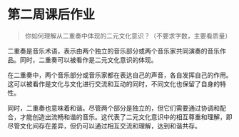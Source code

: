 # 第二周课后作业

> 你如何理解从二重奏中体现的二元文化意识？（不要求字数，主要看质量）

二重奏是音乐术语，表示由两个独立的音乐部分或两个音乐家共同演奏的音乐作品。同时，二重奏可以被看作是二元文化意识的体现。

在二重奏中，两个音乐部分或音乐家都在表达自己的声音，各自发挥自己的作用。这可以被看作是文化与文化进行交流和互动的同时，不同文化也保留了自身的特性。

同时，二重奏也意味着和谐。尽管两个部分是独立的，但它们需要通过协调和配合，才能创造出流畅和谐的音乐。这代表了二元文化意识中的相互尊重和理解，即尽管文化间存在差异，但仍可以通过相互交流和理解，达到和谐共存。
